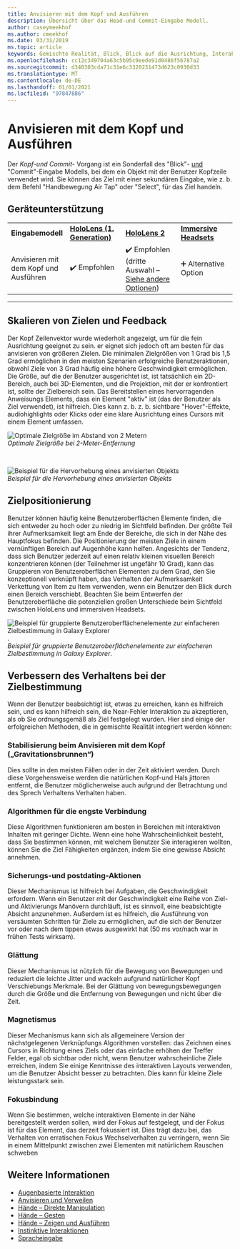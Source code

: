 ```yaml
---
title: Anvisieren mit dem Kopf und Ausführen
description: Übersicht über das Head-und Commit-Eingabe Modell.
author: caseymeekhof
ms.author: cmeekhof
ms.date: 03/31/2019
ms.topic: article
keywords: Gemischte Realität, Blick, Blick auf die Ausrichtung, Interaktion, Entwurf, Mixed Reality-Headset, Windows Mixed Reality-Headset, Virtual Reality-Headset, hololens, mrtk, Mixed Reality Toolkit, Ziel, Fokus, Glättung
ms.openlocfilehash: cc12c349704a63c5b95c9eede91d0486f56787a2
ms.sourcegitcommit: d340303cda71c31e6c3320231473d623c0930d33
ms.translationtype: MT
ms.contentlocale: de-DE
ms.lasthandoff: 01/01/2021
ms.locfileid: "97847886"
---
```

# <a name="head-gaze-and-commit"></a>Anvisieren mit dem Kopf und Ausführen

Der _Kopf-und Commit-_ Vorgang ist ein Sonderfall des "Blick"- [und](gaze-and-commit.md) "Commit"-Eingabe Modells, bei dem ein Objekt mit der Benutzer Kopfzeile verwendet wird. Sie können das Ziel mit einer sekundären Eingabe, wie z. b. dem Befehl "Handbewegung Air Tap" oder "Select", für das Ziel handeln. 

## <a name="device-support"></a>Geräteunterstützung

<table>
    <colgroup>
    <col width="25%" />
    <col width="25%" />
    <col width="25%" />
    <col width="25%" />
    </colgroup>
    <tr>
        <td><strong>Eingabemodell</strong></td>
        <td><a href="../hololens-hardware-details.md"><strong>HoloLens (1. Generation)</strong></a></td>
        <td><a href="https://docs.microsoft.com/hololens/hololens2-hardware"><strong>HoloLens 2</strong></td>
        <td><a href="../discover/immersive-headset-hardware-details.md"><strong>Immersive Headsets</strong></a></td>
    </tr>
     <tr>
        <td>Anvisieren mit dem Kopf und Ausführen</td>
        <td>✔️ Empfohlen</td>
        <td>✔️ Empfohlen (dritte Auswahl – <a href="interaction-fundamentals.md">Siehe andere Optionen</a>)</td>
        <td>➕ Alternative Option</td>
    </tr>
</table>

---

## <a name="target-sizing-and-feedback"></a>Skalieren von Zielen und Feedback

Der Kopf Zeilenvektor wurde wiederholt angezeigt, um für die fein Ausrichtung geeignet zu sein. er eignet sich jedoch oft am besten für das anvisieren von größeren Zielen. Die minimalen Zielgrößen von 1 Grad bis 1,5 Grad ermöglichen in den meisten Szenarien erfolgreiche Benutzeraktionen, obwohl Ziele von 3 Grad häufig eine höhere Geschwindigkeit ermöglichen. Die Größe, auf die der Benutzer ausgerichtet ist, ist tatsächlich ein 2D-Bereich, auch bei 3D-Elementen, und die Projektion, mit der er konfrontiert ist, sollte der Zielbereich sein. Das Bereitstellen eines hervorragenden Anweisungs Elements, dass ein Element "aktiv" ist (das der Benutzer als Ziel verwendet), ist hilfreich. Dies kann z. b. z. b. sichtbare "Hover"-Effekte, audiohighlights oder Klicks oder eine klare Ausrichtung eines Cursors mit einem Element umfassen.

![Optimale Zielgröße im Abstand von 2 Metern](images/gazetargeting-size-1000px.jpg)<br>
*Optimale Zielgröße bei 2-Meter-Entfernung*

<br>

![Beispiel für die Hervorhebung eines anvisierten Objekts](images/gazetargeting-highlighting-940px.jpg)<br>
*Beispiel für die Hervorhebung eines anvisierten Objekts*

## <a name="target-placement"></a>Zielpositionierung

Benutzer können häufig keine Benutzeroberflächen Elemente finden, die sich entweder zu hoch oder zu niedrig im Sichtfeld befinden. Der größte Teil ihrer Aufmerksamkeit liegt am Ende der Bereiche, die sich in der Nähe des Hauptfokus befinden. Die Positionierung der meisten Ziele in einem vernünftigen Bereich auf Augenhöhe kann helfen. Angesichts der Tendenz, dass sich Benutzer jederzeit auf einen relativ kleinen visuellen Bereich konzentrieren können (der Teilnehmer ist ungefähr 10 Grad), kann das Gruppieren von Benutzeroberflächen Elementen zu dem Grad, den Sie konzeptionell verknüpft haben, das Verhalten der Aufmerksamkeit Verkettung von Item zu Item verwenden, wenn ein Benutzer den Blick durch einen Bereich verschiebt. Beachten Sie beim Entwerfen der Benutzeroberfläche die potenziellen großen Unterschiede beim Sichtfeld zwischen HoloLens und immersiven Headsets.

![Beispiel für gruppierte Benutzeroberflächenelemente zur einfacheren Zielbestimmung in Galaxy Explorer](images/gazetargeting-grouping-1000px.jpg).<br>
*Beispiel für gruppierte Benutzeroberflächenelemente zur einfacheren Zielbestimmung in Galaxy Explorer*.

## <a name="improving-targeting-behaviors"></a>Verbessern des Verhaltens bei der Zielbestimmung

Wenn der Benutzer beabsichtigt ist, etwas zu erreichen, kann es hilfreich sein, und es kann hilfreich sein, die Near-Fehler Interaktion zu akzeptieren, als ob Sie ordnungsgemäß als Ziel festgelegt wurden. Hier sind einige der erfolgreichen Methoden, die in gemischte Realität integriert werden können:

### <a name="head-gaze-stabilization-gravity-wells"></a>Stabilisierung beim Anvisieren mit dem Kopf („Gravitationsbrunnen“)

Dies sollte in den meisten Fällen oder in der Zeit aktiviert werden. Durch diese Vorgehensweise werden die natürlichen Kopf-und Hals jittoren entfernt, die Benutzer möglicherweise auch aufgrund der Betrachtung und des Sprech Verhaltens Verhalten haben.

### <a name="closest-link-algorithms"></a>Algorithmen für die engste Verbindung

Diese Algorithmen funktionieren am besten in Bereichen mit interaktiven Inhalten mit geringer Dichte. Wenn eine hohe Wahrscheinlichkeit besteht, dass Sie bestimmen können, mit welchem Benutzer Sie interagieren wollten, können Sie die Ziel Fähigkeiten ergänzen, indem Sie eine gewisse Absicht annehmen.

### <a name="backdating-and-postdating-actions"></a>Sicherungs-und postdating-Aktionen

Dieser Mechanismus ist hilfreich bei Aufgaben, die Geschwindigkeit erfordern. Wenn ein Benutzer mit der Geschwindigkeit eine Reihe von Ziel-und Aktivierungs Manövern durchläuft, ist es sinnvoll, eine beabsichtigte Absicht anzunehmen. Außerdem ist es hilfreich, die Ausführung von versäumten Schritten für Ziele zu ermöglichen, auf die sich der Benutzer vor oder nach dem tippen etwas ausgewirkt hat (50 ms vor/nach war in frühen Tests wirksam).

### <a name="smoothing"></a>Glättung

Dieser Mechanismus ist nützlich für die Bewegung von Bewegungen und reduziert die leichte Jitter und wackeln aufgrund natürlicher Kopf Verschiebungs Merkmale. Bei der Glättung von bewegungsbewegungen durch die Größe und die Entfernung von Bewegungen und nicht über die Zeit.

### <a name="magnetism"></a>Magnetismus

Dieser Mechanismus kann sich als allgemeinere Version der nächstgelegenen Verknüpfungs Algorithmen vorstellen: das Zeichnen eines Cursors in Richtung eines Ziels oder das einfache erhöhen der Treffer Felder, egal ob sichtbar oder nicht, wenn Benutzer wahrscheinliche Ziele erreichen, indem Sie einige Kenntnisse des interaktiven Layouts verwenden, um die Benutzer Absicht besser zu betrachten. Dies kann für kleine Ziele leistungsstark sein.

### <a name="focus-stickiness"></a>Fokusbindung

Wenn Sie bestimmen, welche interaktiven Elemente in der Nähe bereitgestellt werden sollen, wird der Fokus auf festgelegt, und der Fokus ist für das Element, das derzeit fokussiert ist. Dies trägt dazu bei, das Verhalten von erratischen Fokus Wechselverhalten zu verringern, wenn Sie in einem Mittelpunkt zwischen zwei Elementen mit natürlichem Rauschen schweben

## <a name="see-also"></a>Weitere Informationen

* [Augenbasierte Interaktion](eye-gaze-interaction.md)
* [Anvisieren und Verweilen](gaze-and-dwell.md)
* [Hände – Direkte Manipulation](direct-manipulation.md)
* [Hände – Gesten](gaze-and-commit.md#composite-gestures)
* [Hände – Zeigen und Ausführen](point-and-commit.md)
* [Instinktive Interaktionen](interaction-fundamentals.md)
* [Spracheingabe](voice-input.md)



